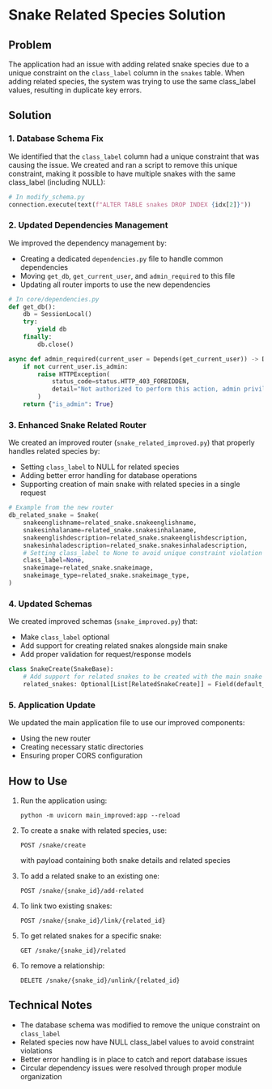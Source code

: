 # Snake Related Species Solution

## Problem

The application had an issue with adding related snake species due to a unique constraint on the `class_label` column in the `snakes` table. When adding related species, the system was trying to use the same class_label values, resulting in duplicate key errors.

## Solution

### 1. Database Schema Fix

We identified that the `class_label` column had a unique constraint that was causing the issue. We created and ran a script to remove this unique constraint, making it possible to have multiple snakes with the same class_label (including NULL):

```python
# In modify_schema.py
connection.execute(text(f"ALTER TABLE snakes DROP INDEX {idx[2]}"))
```

### 2. Updated Dependencies Management

We improved the dependency management by:

- Creating a dedicated `dependencies.py` file to handle common dependencies
- Moving `get_db`, `get_current_user`, and `admin_required` to this file
- Updating all router imports to use the new dependencies

```python
# In core/dependencies.py
def get_db():
    db = SessionLocal()
    try:
        yield db
    finally:
        db.close()

async def admin_required(current_user = Depends(get_current_user)) -> Dict:
    if not current_user.is_admin:
        raise HTTPException(
            status_code=status.HTTP_403_FORBIDDEN,
            detail="Not authorized to perform this action, admin privileges required"
        )
    return {"is_admin": True}
```

### 3. Enhanced Snake Related Router

We created an improved router (`snake_related_improved.py`) that properly handles related species by:

- Setting `class_label` to NULL for related species
- Adding better error handling for database operations
- Supporting creation of main snake with related species in a single request

```python
# Example from the new router
db_related_snake = Snake(
    snakeenglishname=related_snake.snakeenglishname,
    snakesinhalaname=related_snake.snakesinhalaname,
    snakeenglishdescription=related_snake.snakeenglishdescription,
    snakesinhaladescription=related_snake.snakesinhaladescription,
    # Setting class_label to None to avoid unique constraint violation
    class_label=None,
    snakeimage=related_snake.snakeimage,
    snakeimage_type=related_snake.snakeimage_type,
)
```

### 4. Updated Schemas

We created improved schemas (`snake_improved.py`) that:

- Make `class_label` optional
- Add support for creating related snakes alongside main snake
- Add proper validation for request/response models

```python
class SnakeCreate(SnakeBase):
    # Add support for related snakes to be created with the main snake
    related_snakes: Optional[List[RelatedSnakeCreate]] = Field(default_factory=list)
```

### 5. Application Update

We updated the main application file to use our improved components:

- Using the new router
- Creating necessary static directories
- Ensuring proper CORS configuration

## How to Use

1. Run the application using:

   ```
   python -m uvicorn main_improved:app --reload
   ```

2. To create a snake with related species, use:

   ```
   POST /snake/create
   ```

   with payload containing both snake details and related species

3. To add a related snake to an existing one:

   ```
   POST /snake/{snake_id}/add-related
   ```

4. To link two existing snakes:

   ```
   POST /snake/{snake_id}/link/{related_id}
   ```

5. To get related snakes for a specific snake:

   ```
   GET /snake/{snake_id}/related
   ```

6. To remove a relationship:
   ```
   DELETE /snake/{snake_id}/unlink/{related_id}
   ```

## Technical Notes

- The database schema was modified to remove the unique constraint on `class_label`
- Related species now have NULL class_label values to avoid constraint violations
- Better error handling is in place to catch and report database issues
- Circular dependency issues were resolved through proper module organization
